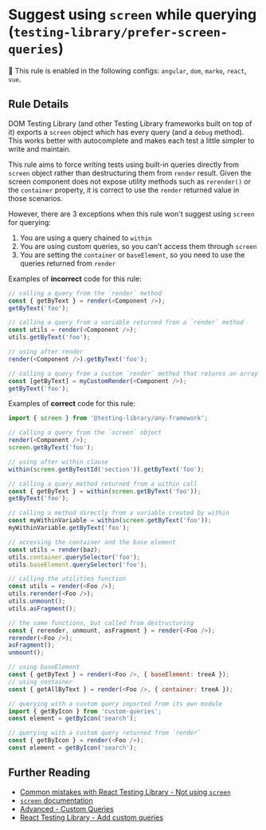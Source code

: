 # Suggest using `screen` while querying (`testing-library/prefer-screen-queries`)

💼 This rule is enabled in the following configs: `angular`, `dom`, `marko`, `react`, `vue`.

<!-- end auto-generated rule header -->

## Rule Details

DOM Testing Library (and other Testing Library frameworks built on top of it) exports a `screen` object which has every query (and a `debug` method). This works better with autocomplete and makes each test a little simpler to write and maintain.

This rule aims to force writing tests using built-in queries directly from `screen` object rather than destructuring them from `render` result. Given the screen component does not expose utility methods such as `rerender()` or the `container` property, it is correct to use the `render` returned value in those scenarios.

However, there are 3 exceptions when this rule won't suggest using `screen` for querying:

1. You are using a query chained to `within`
2. You are using custom queries, so you can't access them through `screen`
3. You are setting the `container` or `baseElement`, so you need to use the queries returned from `render`

Examples of **incorrect** code for this rule:

```js
// calling a query from the `render` method
const { getByText } = render(<Component />);
getByText('foo');

// calling a query from a variable returned from a `render` method
const utils = render(<Component />);
utils.getByText('foo');

// using after render
render(<Component />).getByText('foo');

// calling a query from a custom `render` method that returns an array
const [getByText] = myCustomRender(<Component />);
getByText('foo');
```

Examples of **correct** code for this rule:

```js
import { screen } from '@testing-library/any-framework';

// calling a query from the `screen` object
render(<Component />);
screen.getByText('foo');

// using after within clause
within(screen.getByTestId('section')).getByText('foo');

// calling a query method returned from a within call
const { getByText } = within(screen.getByText('foo'));
getByText('foo');

// calling a method directly from a variable created by within
const myWithinVariable = within(screen.getByText('foo'));
myWithinVariable.getByText('foo');

// accessing the container and the base element
const utils = render(baz);
utils.container.querySelector('foo');
utils.baseElement.querySelector('foo');

// calling the utilities function
const utils = render(<Foo />);
utils.rerender(<Foo />);
utils.unmount();
utils.asFragment();

// the same functions, but called from destructuring
const { rerender, unmount, asFragment } = render(<Foo />);
rerender(<Foo />);
asFragment();
unmount();

// using baseElement
const { getByText } = render(<Foo />, { baseElement: treeA });
// using container
const { getAllByText } = render(<Foo />, { container: treeA });

// querying with a custom query imported from its own module
import { getByIcon } from 'custom-queries';
const element = getByIcon('search');

// querying with a custom query returned from `render`
const { getByIcon } = render(<Foo />);
const element = getByIcon('search');
```

## Further Reading

- [Common mistakes with React Testing Library - Not using `screen`](https://kentcdodds.com/blog/common-mistakes-with-react-testing-library#not-using-screen)
- [`screen` documentation](https://testing-library.com/docs/queries/about#screen)
- [Advanced - Custom Queries](https://testing-library.com/docs/dom-testing-library/api-custom-queries/)
- [React Testing Library - Add custom queries](https://testing-library.com/docs/react-testing-library/setup/#add-custom-queries)
